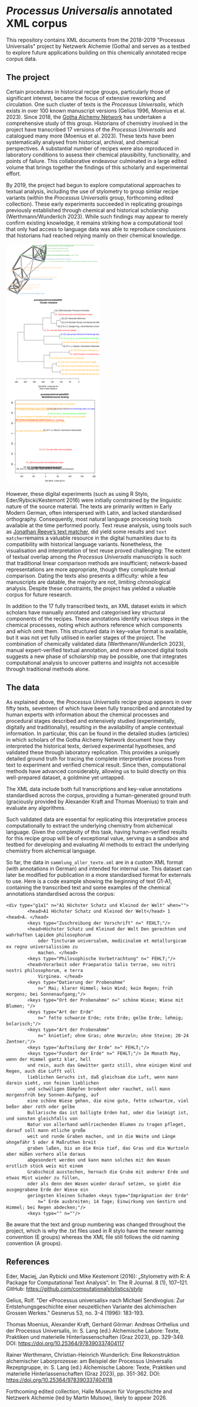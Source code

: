 # *Processus Universalis* annotated XML corpus
This repository contains XML documents from the 2018-2019 "Processus Universalis" project by Netzwerk Alchemie (Gotha) and serves as a testbed to explore future applications building on this chemically annotated recipe corpus data.

## The project
Certain procedures in historical recipe groups, particularly those of significant interest, became the focus of extensive reworking and circulation. One such cluster of texts is the *Processus Universalis*, which exists in over 100 known manuscript versions (Gelius 1996, Moenius et al. 2023).
Since 2018, the [Gotha Alchemy Network](https://www.uni-erfurt.de/en/gotha-research-centre/research/working-groups-and-networks/alchemy-network) has undertaken a comprehensive study of this group. Historians of chemistry involved in the project have transcribed 17 versions of the *Processus Universalis* and catalogued many more (Moenius et al. 2023). These texts have been systematically analysed from historical, archival, and chemical perspectives. A substantial number of recipes were also reproduced in laboratory conditions to assess their chemical plausibility, functionality, and points of failure. This collaborative endeavour culminated in a large edited volume that brings together the findings of this scholarly and experimental effort.

By 2019, the project had begun to explore computational approaches to textual analysis, including the use of stylometry to group similar recipe variants (within the *Processus Universalis* group, forthcoming edited collection). These early experiments succeeded in replicating groupings previously established through chemical and historical scholarship (Werthmann/Wunderlich 2023). While such findings may appear to merely confirm existing knowledge, it remains striking how a computational tool that only had access to language data was able to reproduce conclusions that historians had reached relying mainly on their chemical knowledge. 


<img alt="Network output of R Stylo analysis" src="https://github.com/sarahalang/processus-universalis/blob/main/_edersDelta_100-1000mfw_stylo-network_.png" width="50%">
<img alt="R Stylo CA, Eder's Delta" src="https://github.com/sarahalang/processus-universalis/blob/main/_processusUniversalis2025_CA_300_MFWs_Culled_0__Eder's%20Delta_.png" width="50%">
<img alt="R Stylo MDS" src="https://github.com/sarahalang/processus-universalis/blob/main/_processusUniversalis2025_MDS_300_MFWs_Culled_0_.png" width="50%">

However, these digital experiments (such as using R Stylo, Eder/Rybicki/Kestemont 2016) were initially constrained by the linguistic nature of the source material. The texts are primarily written in Early Modern German, often interspersed with Latin, and lacked standardised orthography. Consequently, most natural language processing tools available at the time performed poorly. Text reuse analysis, using tools such as [Jonathan Reeve’s text matcher](github.com/JonathanReeve/text-matcher), did yield some results and `text matcher`remains a valuable resource in the digital humanities due to its compatibility with historical language variants. Nonetheless, the visualisation and interpretation of text reuse proved challenging: The extent of textual overlap among the *Processus Universalis* manuscripts is such that traditional linear comparison methods are insufficient; network-based representations are more appropriate, though they complicate textual comparison. Dating the texts also presents a difficulty: while a few manuscripts are datable, the majority are not, limiting chronological analysis. Despite these constraints, the project has yielded a valuable corpus for future research. 

In addition to the 17 fully transcribed texts, an XML dataset exists in which scholars have manually annotated and categorised key structural components of the recipes. These annotations identify various steps in the chemical processes, noting which authors reference which components and which omit them. This structured data in key–value format is  available, but it was not yet fully utilised in earlier stages of the project. 
The combination of chemically validated data (Werthmann/Wunderlich 2023), manual expert-verified textual annotation, and more advanced digital tools suggests a new phase of scholarship may be possible, one that integrates computational analysis to uncover patterns and insights not accessible through traditional methods alone.


## The data
As explained above, the *Processus Universalis* recipe group appears in over fifty texts, seventeen of which have been fully transcribed and annotated by human experts with information about the chemical processes and procedural stages described and extensively studied (experimentally, digitally and traditionally), resulting in the availability of ample contextual information. In particular, this can be found in the detailed studies (articles) in which scholars of the Gotha Alchemy Network document how they interpreted the historical texts, derived experimental hypotheses, and validated these through laboratory replication. This provides a uniquely detailed ground truth for tracing the complete interpretative process from text to experiment and verified chemical result. Since then, computational methods have advanced considerably, allowing us to build directly on this well-prepared dataset, a goldmine yet untapped.

The XML data include both full transcriptions and key-value annotations standardised across the corpus, providing a human-generated ground truth (graciously provided by Alexander Kraft and Thomas Moenius) to train and evaluate any algorithms.

Such validated data are essential for replicating this interpretative process computationally to extract the underlying chemistry from alchemical language. Given the complexity of this task, having human-verified results for this recipe group will be of exceptional value, serving as a sandbox and testbed for developing and evaluating AI methods to extract the underlying chemistry from alchemical language.

So far, the data in `sammlung_aller_texte.xml` are in a custom XML format (with annotations in German) and intended for internal use. This dataset can later be modified for publication in a more standardised format for externals to use. Here is a code example showing the beginning of text G1-A1, containing the transcribed text and some examples of the chemical annotations standardised across the corpus:
```
<div type="g1a1" n="A1 Höchster Schatz und Kleinod der Welt" when="">
        <head>A1 Höchster Schatz und Kleinod der Welt</head> 1 <head>A. </head>
        <keys type="Zuschreibung der Vorschrift" n=" FEHLT;"/>
        <head>Höchster Schatz und Kleinod der Welt Den gerechten und wahrhaften Lapidem philosophorum
            oder Tincturam universalem, medicinalem et metallurgicam ex regno universalissimo zu
            machen. </head>
        <keys type="Philosophische Vorbetrachtung" n=" FEHLT;"/>
        <head>Vorarbeit oder Praeparatio Salis terrae, seu nitri nostri philosophorum, e terra
            Virginea. </head>
        <keys type="Datierung der Probenahme"
            n=" Mai; klarer Himmel; kein Wind; kein Regen; früh morgens; bei Sonnenaufgang;"/>
        <keys type="Ort der Probenahme" n=" schöne Wiese; Wiese mit Blumen; "/>
        <keys type="Art der Erde"
            n=" fette schwarze Erde; rote Erde; gelbe Erde; lehmig; bolarisch;"/>
        <keys type="Art der Probenahme"
            n=" knietief; ohne Gras; ohne Wurzeln; ohne Steine; 20-24 Zentner;"/>
        <keys type="Aufteilung der Erde" n=" FEHLT;"/>
        <keys type="Fundort der Erde" n=" FEHLT;"/> Im Monath May, wenn der Himmel gantz klar, hell
        und rein, auch das Gewitter gantz still, ohne einigen Wind und Regen, auch die Lufft voll
        lieblichen Geruchs ist, daß gleichsam die Luft, wenn mann darein sieht, von feinen lieblichen
        und schwüligen Dämpfen brodent oder rauchet, soll mann morgensfrüh bey Sonnen-Aufgang, auf
        eine schöne Wiese gehen, die eine gute, fette schwartze, viel beßer aber roth oder gelbe
        Bullarische das ist balligte Erden hat, oder die leimigt ist, und sonsten gleichfalls von
        Natur von allerhand wohlriechenden Blumen zu tragen pfleget, darauf soll mann etliche große
        weit und runde Graben machen, und in die Weite und Länge ohngefähr 5 oder 4 Maßruthen breit
        graben laßen, bis an die Knie tief, das Gras und die Wurtzeln aber müßen vorhero alle daraus
        abgesondert werden und kann mann solches mit den Wasen erstlich stück weis mit einem
        Grabscheid ausstechen, hernach die Grube mit anderer Erde und etwas Mist wieder zu füllen,
        oder als denn den Wasen wieder darauf setzen, so giebt die ausgegrabene Erde der Wiese ein
        geringsten kleinen Schaden <keys type="Imprägnation der Erde"
            n=" Erde ausbreiten; 14 Tage; Einwirkung von Gestirn und Himmel; bei Regen abdecken;"/>
        <keys type="" n=""/>
```
Be aware that the text and group numbering was changed throughout the project, which is why the .txt files used in R stylo have the newer naming convention (E groups) whereas the XML file still follows the old naming convention (A groups). 

## References
Eder, Maciej, Jan Rybicki und Mike Kestemont (2016): „Stylometry with R: A Package for Computational Text Analysis“. In: The R Journal. 8 (1), 107–121.
GitHub: https://github.com/computationalstylistics/stylo

Gelius, Rolf. "Der «Processus universalis» nach Michael Sendivogius: Zur Entstehungsgeschichte einer neuzeitlichen Variante des alchimischen Grossen Werkes." Gesnerus 53, no. 3-4 (1996): 183-193.

Thomas Moenius, Alexander Kraft, Gerhard Görmar: Andreas Orthelius und der Processus Universalis, in: S. Lang (ed.) Alchemische Labore: Texte, Praktiken und materielle Hinterlassenschaften (Graz 2023), pp. 329-349. DOI: https://doi.org/10.25364/978390337404117 

Rainer Werthmann, Christian-Heinrich Wunderlich: Eine Rekonstruktion alchemischer Laborprozesse: am Beispiel der Processus Universalis Rezeptgruppe, in: S. Lang (ed.) Alchemische Labore: Texte, Praktiken und materielle Hinterlassenschaften (Graz 2023), pp. 351-362. DOI: https://doi.org/10.25364/978390337404118 

Forthcoming edited collection, Halle Museum für Vorgeschichte and Netzwerk Alchemie (led by Martin Mulsow), likely to appear 2026. 

